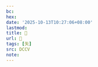 ```yaml
---
bc:
hex:
date: '2025-10-13T10:27:06+08:00'
lastmod:
title: 􀺂
url: 􀺂
tags: [矢]
src: DCCV
note:
---
```

